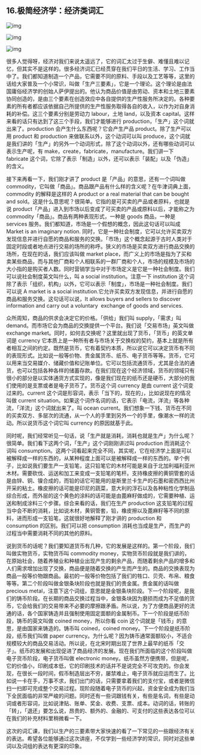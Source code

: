 ## 16.极简经济学：经济类词汇
  



![img](https://pic3.zhimg.com/v2-11cff5c18ffa68d7902a6fe09d369fbb.webp)

![img](https://pic3.zhimg.com/v2-ab66d0a3c3485ddf50c0d307863a9053.webp)

![img](https://pic1.zhimg.com/v2-5b58d418fbad66708784696a46231e29.webp)

很多人觉得呀，经济对我们来说太遥远了，它的词汇太过于生僻、难懂且难以记忆，但其实不是这样的。很多经济词汇已经贯穿在我们平日的生活、学习、工作当中了。我们都知道制造一个产品，它需要不同的原料、手段以及工艺等等，这里的话给大家普及一个小常识，叫做「生产三要素」，它是一个理论。这个理论是由法国庸俗经济学的创始人萨伊提出的。他认为商品价值是由劳动、资本和土地三要素协同创造的，是由三个要素在创造效应中各自提供的生产性服务所决定的。各种要素的所有者都应该依据自己所提供的生产性服务取得各自的收入，以作为对自身消耗的补偿。这三个要素分别是劳动力 labour，土地 land，以及资本 capital。这样来看的话只有达到了这三个手段，我们才能够进行 production，「生产」这个词就出来了。production 会产生什么东西呢？它会产生产品 product。除了生产可以用 product 和 production 来做联系以外，这个动词可以叫 produce，这个词就是我们讲的「生产」的另外一个动词形式，除了这个动词以外，还有哪些动词可以表示生产呢，有 make，create，fabricate，manufacture。我们讲一下 fabricate 这个词，它除了表示「制造」以外，还可以表示「装配」以及「伪造」的含义。


接下来再看一下，我们刚才讲了 product 是「产品」的意思，还有一个词叫做 commodity，它叫做「商品」。商品跟产品有什么样的含义呢？在牛津词典上面，commodity 的解释是这样的 A product or a real material that can be bought and sold。这是什么意思呢？很简单。它指的是可买卖的产品或者原料，也就是说 product「产品」进入到市场以后变成了可买卖的产品或原料以后，才能称之为 commodity「商品」。商品有两种表现形式，一种是 goods 商品，一种是 services 服务。我们都知道，市场是一个假想的概念，因此这句话可以叫成 Market is an imaginary notion. 同时，它是一种社会制度，它可以允许买卖双方发现信息并进行自愿的商品和服务的交换。「市场」这个概念起源于古时人类对于固定时段或者地点进行交易的场所的称呼。狭义的市场是买卖双方进行商品交换的场所，在现在的话，我们应该叫做 market place，而广义上的市场是指为了买和卖某些商品，而与其他厂商和个人相联系的一群厂商和个人，市场的规模及市场的大小指的是购买者人数。同时营销学当中对于市场定义是它是一种社会制度。我们可以说社会制度英文叫什么，叫 a social institution。注意一下 institution 这个词除了表示「组织，机构」以外，它可以表示「制度」，市场是一种社会制度。我们可以说 A market is a social institution.它允许买卖双方发现信息，并进行自愿的商品和服务交换。这句话可以说，It allows buyers and sellers to discover information and carry out a voluntary  exchange of goods and services.


众所周知，商品的供求会决定它的价格。「供给」我们叫 supply，「需求」叫 demand。而市场它会为商品的交换提供一个平台。我们说「交易市场」英文叫做 exchange market。同时，如何去交换呢？这里就出现了货币，「货币」的英文单词是 currency 它本质上是一种所有者与市场关于交换权的契约，基本上就是所有者相互之间的约定。既然是货币，它有着契约本质，所以说它可以决定货币有不同的表现形式。比如说一般等价物、贵金属货币、纸币、电子货币等等。货币，它可以用来当交易媒介、储藏价值和记账单位。它可以包括流通货币，尤其是合法的通货，也可以包括各种各样的储蓄存款。在我们现在这个经济领域，货币的领域只有很小的部分是以实体通货方式实现的，像是我们现在的纸币还是硬币，大部分的我们使用的是支票或者是电子货币了。货币这个词 currency 是由 current 这个词变过来的。current 这个词是形容词，表示「当下的，现在的」，比如说现在的情况叫做 current situation。如果这个词作名词的话，它表示「电流，洋流」等各种流，「洋流」这个词就出来了。叫 ocean current。我们想象一下钱、货币在不同的买卖双方、多层次的流通，从一个人的手里到另外一个的手里，像潮水一样的流动。所以说货币这个词它叫 currency 的原因就基于此。


同时呢，我们经常听见一句话，说「生产就是消耗，消耗也就是生产」为什么呢？很简单。我们看下这两个词，「生产」这个词刚刚讲过叫 production 而消耗这个词叫 consumption。这两个词看起来完全不同，其实呢，它在经济学上面是可以被解释成一样的东西的，从某种程度上面可以是被解释成一样的东西的。举个例子，比如说我们要生产一支铅笔，这只铅笔它的木材可能是来自于北加利福利亚州木材。需要砍伐、运送和加工来变成一支铅笔的笔杆。支持橡皮擦的黄铜管套的话是由锌、铜、镍合成的，而铅的话它可能用的是斯里兰卡生产的石墨和密西西比州开采的粘土。橡皮擦的话可能是印尼的蔬菜，意大利的浮石以及各种粘性化学制品综合形成，而外层的这个黄色的涂料的话可能是由蓖麻籽做成的，它需要种植、运送和制成涂料三个步骤。综合来看的话，我们在生产 production 这支铅笔的过程当中会不断的消耗，比如说木材，黄铜管套，铅，橡皮擦以及蓖麻籽等不同的原料，进而形成一支铅笔，这就很好地解释了刚才讲的 production 和 consumption 的区别。我们可以把 consumption 消耗也当成是生产，而生产的过程当中需要消耗不同的其他的原料。


说到货币的话呢？我们要知道货币有几种，它的发展是这样的。第一个阶段，我们叫做实物货币，实物货币叫 commodity money，实物货币阶段就是我们讲的，在原始社会，随着养殖业和种植业出现产生的剩余产品，而随着剩余产品的增多和人们需求增加出现了交换，商品便是随着交换的产生而产生的。商品的交换表现为商品一般等价物跟商品。最初的一般等价物包括了我们的牲口、贝壳、布帛、粮食等等。第二个阶段叫做金银条块阶段也就是我们的贵金属。贵金属的话叫做 precious metal，注意下这个词组，意思就是金银条块阶段。下一个阶段呢，是我们的铸币阶段。在长期的商品交换过程当中，金银条块因为磨损而成为不足值的货币，它会给我们的交易带来不必要的摩擦跟矛盾。所以说，为了方便商品更好的流通的话，各个国家铸造并且强制使用固定面额的金属制币。下一个阶段是纸币阶段，铸币的英文叫做 coined money，所以你看 coin 这个词就是「钱币」的意思，是由国家来铸造的。铸币叫 coined，coined money。下一个阶段是纸币阶段，纸币我们叫做 paper currency。为什么呢？因为铸币通常面额较小，不适合规模较大的商品交易活动。所以说，在北宋时期出现了世界上最早的纸币「交子」。纸币的发展和出现促进了商品经济的发展。现在我们所面临的这个阶段叫做电子货币阶段，电子货币叫做 electronic money。纸币虽然方便携带，但是呢，它的价值小，印刷成本低，它的印刷技术的话并不是说完全不可攻克的。你会发现，在很长一段时间，假币制造层出不穷，屡禁难止，电子货币就应运而生了。比如说一卡在手，万事不求，我们出门的话，只需要拿着我们的支付宝，或者是微信扫一扫即可完成整个交易过程。现阶段随着电子货币的兴起，资金安全成为我们当下全民面临的非常严峻的问题。同时还有一些词跟钱有关，有些是名词，有些是动词或者形容词，比如说津贴、账单、奖金、收费、支票、成本。动词的话，转账的「转」，「退还」要怎么说，昂贵的、额外的、金融的、可支付的这些表达各位可以在我们的补充材料里稍微看一下。


这次的词汇课，我们以生产的三要素带大家快速的看了一下常见的一些跟经济有关的表达。希望各位能够通过这次讲座，不仅学到一些经济学的常识，同时对这些单词以及词组的表达有更深的印象。


